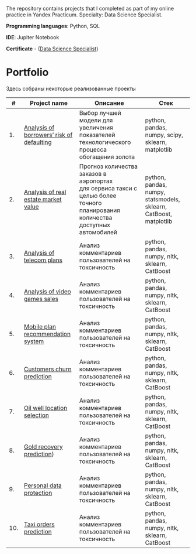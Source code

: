The repository contains projects that I completed as part of my online practice in Yandex Practicum. Specialty: Data Science Specialist.

**Programming languages**: Python, SQL

**IDE**: Jupiter Notebook

**Certificate** - ([Data Science Specialist](https://drive.google.com/file/d/17Wl2skRF5Ndfvwu1FWdAG8X6AjOf1Dxt/view?usp=sharing))

# Portfolio

Здесь собраны некоторые реализованные проекты

| #    |Project name             | Описание                                                     | Стек                                                         |
| ---- | ------------------------------------------------------------ | ------------------------------------------------------------ | ------------------------------------------------------------ |
| 1.   | [Analysis of borrowers’ risk of defaulting](https://github.com/irinaarm/Data_Science_Yandex/blob/main/01_data_preprocessing_(bank_loan)/data_preprocessing_eng.ipynb) | Выбор лучшей модели для увеличения <br/>показателей технологического процесса <br/>обогащения золота | python, pandas, numpy, scipy, sklearn, matplotlib       |
| 2.   | [Analysis of real estate market value](https://github.com/irinaarm/Data_Science_Yandex/blob/main/02_exploratory_data_analysis_(real_estate)/exploratoy_data_analysis_eng.ipynb)| Прогноз количества заказов в аэропортах <br/>для сервиса такси с целью более точного планирования количества доступных <br/>автомобилей | python, pandas, numpy, statsmodels, sklearn, CatBoost, matplotlib |
| 3.   | [Analysis of telecom plans](https://github.com/irinaarm/Data_Science_Yandex/blob/main/03_statistical_data_analysis_(telecom)/statistical_data_analysis_eng.ipynb) | Анализ комментариев пользователей на токсичность             | python, pandas, numpy, nltk, sklearn, CatBoost |
| 4.   | [Analysis of video games sales](https://github.com/irinaarm/Data_Science_Yandex/blob/main/04_analysis_of_video_games_sales/project_video_games_eng.ipynb)| Анализ комментариев пользователей на токсичность             | python, pandas, numpy, nltk, sklearn, CatBoost |
| 5.   | [Mobile plan recommendation system](https://github.com/irinaarm/Data_Science_Yandex/blob/main/05_introduction_to_ML(telecom)/mobile_tariffs_eng.ipynb)| Анализ комментариев пользователей на токсичность             | python, pandas, numpy, nltk, sklearn, CatBoost |
| 6.   | [Customers churn prediction](https://github.com/irinaarm/Data_Science_Yandex/blob/main/06_supervised_learning%20(banking)/project_bank_eng.ipynb)| Анализ комментариев пользователей на токсичность             | python, pandas, numpy, nltk, sklearn, CatBoost |
| 7.   | [Oil well location selection](https://github.com/irinaarm/Data_Science_Yandex/blob/main/07_ML_in_business%20(oil%26gas)/project_oil_wells_eng.ipynb)| Анализ комментариев пользователей на токсичность             | python, pandas, numpy, nltk, sklearn, CatBoost |
| 8.   | [Gold recovery prediction](https://github.com/irinaarm/Data_Science_Yandex/blob/main/08_gold_recovery_prediction/gold_recovery_eng.ipynb))| Анализ комментариев пользователей на токсичность             | python, pandas, numpy, nltk, sklearn, CatBoost |
| 9.   | [Personal data protection](https://github.com/irinaarm/Data_Science_Yandex/blob/main/09_data_protection/project_data_security_eng.ipynb)| Анализ комментариев пользователей на токсичность             | python, pandas, numpy, nltk, sklearn, CatBoost |
| 10.   | [Taxi orders prediction](https://github.com/irinaarm/Data_Science_Yandex/blob/main/10_time_series_prediction%20(taxi)/taxi_eng.ipynb)| Анализ комментариев пользователей на токсичность             | python, pandas, numpy, nltk, sklearn, CatBoost |
